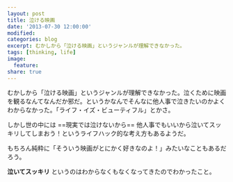 ```yaml
---
layout: post
title: 泣ける映画
date: '2013-07-30 12:00:00'
modified:
categories: blog
excerpt: むかしから「泣ける映画」というジャンルが理解できなかった。
tags: [thinking, life]
image:
  feature:
share: true
---
```


むかしから「泣ける映画」というジャンルが理解できなかった。泣くために映画を観るなんてなんだか邪だ。というかなんでそんなに他人事で泣きたいのかよくわからなかった。「ライフ・イズ・ビューティフル」とかさ。

しかし世の中には ==現実では泣けないから== 他人事でもいいから泣いてスッキリしてしまおう！というライフハック的な考え方もあるようだ。

もちろん純粋に「そういう映画がとにかく好きなのよ！」みたいなこともあるだろう。

__泣いてスッキリ__ というのはわからなくもなくなってきたのでわかったこと。